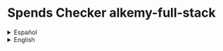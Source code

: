 # Spends Checker alkemy-full-stack
<details>
  <summary>Español</summary>

  Una aplicación para administración de presupuesto personal, donde puedes guardar con detalle tus ingresos y egresos de dinero y ver un balance de tus operaciones registradas. También puedes tener una mejor organización de ellas clasificándolas por concepto, tipo y categoría.

  ## Motivación para el proyecto
  Este es un proyecto desarrollado para el [desafío Full Stack JS](https://drive.google.com/file/d/1LUY2tZ_OhShoSE2g9cYGGKM1ioFj0MhE/view?usp=sharing) de la aceleración de [Alkemy](https://www.alkemy.org/). Tomé como un reto personal el realizarlo en el menor tiempo posible con una deadline de diez días y aplicar el nuevo conocimiento adquirido en PostgreSQL, Sequelize, Redux Toolkit y Material UI, reforzando la práctica de React.

  ## Estado actual
  El proyecto se encuentra terminado en su mayor parte. En lo relativo a la consigna a cumplir, sólo resta crear un observer que restrinja el renderizado de los registros a diez y únicamente muestre los restantes si el usuario así lo solicita. Además, aunque el diseño que responda a los distintos tamaños de pantalla funciona, se lo ve bastante pobre, debiendo revisar puntos claves para una mejor experiencia del usuario. Por otro lado, personalmente considero de importancia agregar algunas funcionalidades extra. Aunque la aplicación es sencilla, resulta básico el permitir agregar y quitar opciones a los filtros a gusto, la posibilidad de acotar los registros a fechas determinadas y que el usuario pueda disponer de otra suma resultante de los filtros aplicados.

  ## Instalación
  Para instalar esta aplicación para probarla en desarrollo necesitas:

    1. Crear e ir a un nuevo directorio.
    2. Inicializar un nuevo repositorio con el comando "git init".
    3. Obtener este repositorio con el comando "git pull https://github.com/andressiri/alkemy-full-stack".
    4. Instalar las dependencias del directorio raíz con el comando "npm install".
    5. Ir al directorio "frontend" e instalar las dependencias con el comando "npm install" nuevamente.
    6. Crear un archivo .env en el directorio raíz con las siguientes variables:
      * NODE_ENV = development
      * DB_NAME = <el nombre de tu base de datos PostgreSQL>
      * DB_USERNAME = <tu nombre de usuario para esa base de datos de PostgreSQL>
      * DB_PASSWORD = <la contraseña para ese usuario de PostgreSQL>
      * JWT_SECRET = <una cadena que quieras usar como secreto para el token de JWT>
      * MAILER_MAIL = "tu email de **gmail**"
      * MAIL_PASSWORD" = "tu "contraseña de aplicación" generada desde google" (no es la constraseña de tu email)

    7. Crea las tablas en tu base de datos PostgreSQL:
      * La tabla "people":
        - user_uuid UUID PRIMARY KEY
        - name VARCHAR(50) NOT NULL
        - email VARCHAR(100) NOT NULL UNIQUE
        - password VARCHAR(100) NOT NULL
        - verified BOOLEAN
        - createdAt TIMESTAMP NOT NULL
        - updatedAt TIMESTAMP
      
      * La tabla "records":
        - record_uuid UUID PRIMARY KEY
        - concept VARCHAR(50) NOT NULL
        - amount REAL NOT NULL
        - operation_date DATE NOT NULL
        - operation_type VARCHAR(7) NOT NULL
        - category VARCHAR(50)
        - user_UUID UUID
        - createdAt TIMESTAMP NOT NULL
        - updatedAt TIMESTAMP NOT NULL
        - agrega una restricción para operation_type: 
          operation_type VARCHAER(7) CONSTRAINT type_valid_values
            CHECK(operation_type = "Income" OR operation_type = "Outcome")
     
     TODO: explicar en detalle cómo instalar PostgreSQL, para qué es el secreto de JWT y y cómo obtener la contraseña de aplicación para tu cuenta de gmail. Crear el archivo sql para la creación de las tablas y explicar cómo usarlo.

</details>

<details>
  <summary>English</summary>

  An app for personal budget administration, where you can save your money incomes and outcomes with detail and see a balance of your registered operations. You can also get a better organization sorting them by concept, type and category.

  ## Motivation for the project
  This is a project developed for the [Full Stack Challenge JS](https://drive.google.com/file/d/1LUY2tZ_OhShoSE2g9cYGGKM1ioFj0MhE/view?usp=sharing) of [Alkemy's](https://www.alkemy.org/) acceleration. I took it as a personal defiance making it in the lesser time possible with a ten days deadline and apply the recently acquired knowledge of PostgreSQL, Sequelize, Redux Toolkit and Material UI, strengthening the React practice.

  ## Build status
  The project is mostly finished. In relation to the assignment to fulfill, it's just missing the creation of an observer that restricts the records rendering to ten and just shows the rest of them if the user requires to do so. Furthermore, besides the design is responsive, it seems pretty poor, so it's important to check some breakpoints for a better user experience. On the other hand, I personally think that it is important to incorporate some functionalities, like allow adding or deleting options to the filters as pleased, the possibility to delimit the records to certain dates and that the user can have another addition after filters are applied.

  ## Installation
  To install this app for development mode testing you need to:

    1. Create and go to a new directory.
    2. Initialize a new repository with "git init" command.
    3. Git pull this repository with "git pull https://github.com/andressiri/alkemy-full-stack" command.
    4. Install root directory dependencies with "npm install" command.
    5. Move to frontend directory and install client dependencies with the "npm install" command again.
    6. Create a .env file at the root directory with the following variables:
      - NODE_ENV = development
      - DB_NAME = "your PostgreSQL database name"
      - DB_USERNAME = "your PostgreSQL user name"
      - DB_PASSWORD = "your PostgreSQL password for previous user"
      - JWT_SECRET = "whatever you want to use as JWT secret"
      - MAILER_MAIL = "your **gmail** email"
      - MAIL_PASSWORD" = "the "application password" generated with google" (not your email password)

    7. Create tables at your PostgreSQL database:
      - "people" table:
        - user_uuid UUID PRIMARY KEY
        - name VARCHAR(50) NOT NULL
        - email VARCHAR(100) NOT NULL UNIQUE
        - password VARCHAR(100) NOT NULL
        - verified BOOLEAN
        - createdAt TIMESTAMP NOT NULL
        - updatedAt TIMESTAMP
      
      - "records" table:
        - record_uuid UUID PRIMARY KEY
        - concept VARCHAR(50) NOT NULL
        - amount REAL NOT NULL
        - operation_date DATE NOT NULL
        - operation_type VARCHAR(7) NOT NULL
        - category VARCHAR(50)
        - user_UUID UUID
        - createdAt TIMESTAMP NOT NULL
        - updatedAt TIMESTAMP NOT NULL
        - and add a constraint for operation_type: 
          operation_type VARCHAER(7) CONSTRAINT type_valid_values
            CHECK(operation_type = "Income" OR operation_type = "Outcome")
     
     TODO: explain more in detail how to install PostgreSQL, what is JWT secret for and how to get application mail password. Create sql file and explain how to run it

</details>
